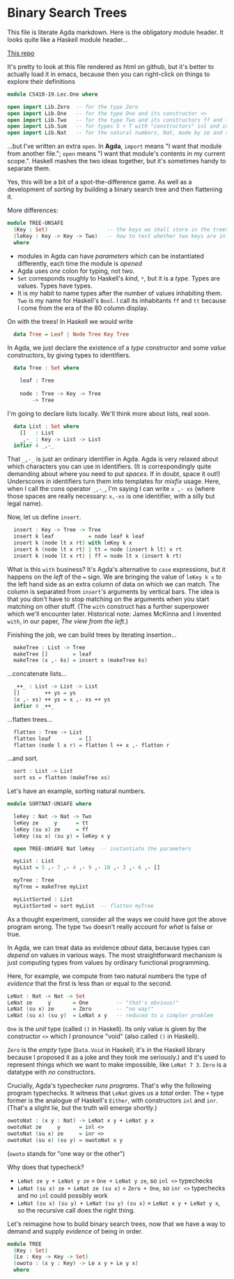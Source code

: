 Binary Search Trees
===================

This file is literate Agda markdown. Here is the obligatory module header.
It looks quite like a Haskell module header...

[This repo](https://github.com/pigworker/ProgrammerCommaCon)

It's pretty to look at this file rendered as html on github, but it's better
to actually load it in emacs, because then you can right-click on things to
explore their definitions

```agda
module CS410-19.Lec.One where

open import Lib.Zero  -- for the type Zero
open import Lib.One   -- for the type One and its constructor <>
open import Lib.Two   -- for the type Two and its constructors ff and tt
open import Lib.Sum   -- for types S + T with "constructors" inl and inr
open import Lib.Nat   -- for the natural numbers, Nat, made by ze and su
```

...but I've written an extra `open`. In **Agda**, `import` means "I want
that module from another file."; `open` means "I want that module's contents
in my current scope.". Haskell mashes the two ideas together, but it's
sometimes handy to separate them.

Yes, this will be a bit of a spot-the-difference game. As well as a development
of *sorting* by building a binary search tree and then flattening it.

More differences:

```agda
module TREE-UNSAFE
  (Key : Set)                   -- the keys we shall store in the trees
  (leKey : Key -> Key -> Two)   -- how to test whether two keys are in order
  where
```

* modules in Agda can have *parameters* which can be instantiated differently, each time the module is *opened*
* Agda uses *one* colon for typing, not two.
* `Set` corresponds roughly to Haskell's *kind*, `*`, but it is a *type*. Types are values. Types have types.
* It is *my* habit to name types after the number of values inhabiting them. `Two` is my name for Haskell's `Bool`. I call its inhabitants `ff` and `tt` because I come from the era of the 80 column display.

On with the trees! In Haskell we would write

```haskell
  data Tree = Leaf | Node Tree Key Tree
```

In Agda, we just declare the existence of a *type* constructor and some *value* constructors,
by giving types to identifiers.

```agda
  data Tree : Set where
  
    leaf : Tree
    
    node : Tree -> Key -> Tree
        -> Tree
```

I'm going to declare lists locally. We'll think more about lists, real soon.

```agda
  data List : Set where
    []   : List
    _,-_ : Key -> List -> List
  infixr 4 _,-_
```

That `_,-_` is just an ordinary identifier in Agda. Agda is very relaxed about which characters
you can use in identifiers. (It is correspondingly quite demanding about where you need to put
*spaces*. If in doubt, space it out!) Underscores in identifiers turn them into templates for
*mixfix* usage. Here, when I call the cons operator `_,-_`, I'm saying I can write `x ,- xs`
(where those spaces are really necessary: `x,-xs` is one identifier, with a silly but legal name).

Now, let us define `insert`.

```agda
  insert : Key -> Tree -> Tree
  insert k leaf           = node leaf k leaf
  insert k (node lt x rt) with leKey k x
  insert k (node lt x rt) | tt = node (insert k lt) x rt
  insert k (node lt x rt) | ff = node lt x (insert k rt)
```

What is this `with` business? It's Agda's alternative to `case` expressions, but it happens on the
*left* of the `=` sign. We are bringing the value of `leKey k x` to the left hand side as an extra
column of data on which we can match. The column is separated from `insert`'s arguments by vertical
bars. The idea is that you don't have to stop matching on the arguments when you start matching on
other stuff. (The `with` construct has a further superpower which we'll encounter later. Historical
note: James McKinna and I invented `with`, in our paper, *The view from the left*.)

Finishing the job, we can build trees by iterating insertion...

```agda
  makeTree : List -> Tree
  makeTree []        = leaf
  makeTree (x ,- ks) = insert x (makeTree ks)
```

...concatenate lists...

```agda
  _++_ : List -> List -> List
  []        ++ ys = ys
  (x ,- xs) ++ ys = x ,- xs ++ ys
  infixr 4 _++_
```

...flatten trees...

```agda
  flatten : Tree -> List
  flatten leaf         = []
  flatten (node l x r) = flatten l ++ x ,- flatten r
```

...and sort.

```agda
  sort : List -> List
  sort xs = flatten (makeTree xs)
```

Let's have an example, sorting natural numbers.

```agda
module SORTNAT-UNSAFE where

  leKey : Nat -> Nat -> Two
  leKey ze     y      = tt
  leKey (su x) ze     = ff
  leKey (su x) (su y) = leKey x y

  open TREE-UNSAFE Nat leKey  -- instantiate the parameters

  myList : List
  myList = 5 ,- 7 ,- 4 ,- 9 ,- 10 ,- 3 ,- 6 ,- []

  myTree : Tree
  myTree = makeTree myList

  myListSorted : List
  myListSorted = sort myList  -- flatten myTree
```

As a thought experiment, consider all the ways we could have got the above
program wrong. The type `Two` doesn't really account for *what* is false
or true.

In Agda, we can treat data as evidence *about* data, because types can
*depend* on values in various ways. The most straightforward mechanism
is just computing types from values by ordinary functional programming.

Here, for example, we compute from two natural numbers the type of
*evidence* that the first is less than or equal to the second.

```agda
LeNat : Nat -> Nat -> Set
LeNat ze     y       = One         -- "that's obvious!"
LeNat (su x) ze      = Zero        -- "no way!"
LeNat (su x) (su y)  = LeNat x y   -- reduced to a simpler problem
```

`One` is the *unit* type (called `()` in Haskell). Its only value is given
by the constructor `<>` which I pronounce "void" (also called `()` in Haskell).

`Zero` is the *empty* type (`Data.Void` in Haskell; it's in the Haskell library
because I proposed it as a joke and they took me seriously.) and it's used to
represent things which we want to make impossible, like `LeNat 7 3`. `Zero` is
a datatype with *no* constructors.

Crucially, Agda's typechecker *runs programs*. That's why the following
program typechecks. It witness that `LeNat` gives us a *total* order.
The `+` type former is the analogue of Haskell's `Either`, with
constructors `inl` and `inr`. (That's a slight lie, but the truth will
emerge shortly.)

```agda
owotoNat : (x y : Nat) -> LeNat x y + LeNat y x
owotoNat ze     y      = inl <>
owotoNat (su x) ze     = inr <>
owotoNat (su x) (su y) = owotoNat x y
```

(`owoto` stands for "one way or the other")

Why does that typecheck?

* `LeNat ze y + LeNat y ze` = `One + LeNat y ze`, so `inl <>` typechecks
* `LeNat (su x) ze + LeNat ze (su x)` = `Zero + One`, so `inr <>` typechecks and no `inl` could possibly work
* `LeNat (su x) (su y) + LeNat (su y) (su x)` = `LeNat x y + LeNat y x`, so the recursive call does the right thing.

Let's reimagine how to build binary search trees, now that we have a way to demand and supply *evidence* of being in order.

```agda
module TREE
  (Key : Set)
  (Le : Key -> Key -> Set)
  (owoto : (x y : Key) -> Le x y + Le y x)
  where
```
